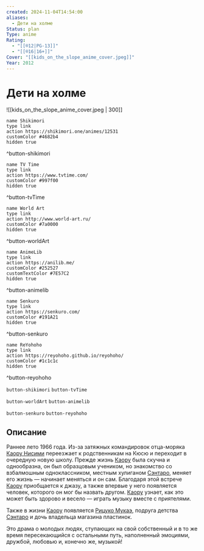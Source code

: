 ```yaml
---
created: 2024-11-04T14:54:00
aliases:
  - Дети на холме
Status: plan
Type: anime
Rating:
  - "[[®️12|PG-13]]"
  - "[[®️16|16+]]"
Cover: "[[kids_on_the_slope_anime_cover.jpeg]]"
Year: 2012
---
```


# Дети на холме

![[kids_on_the_slope_anime_cover.jpeg | 300]]

```button
name Shikimori
type link
action https://shikimori.one/animes/12531
customColor #4682b4
hidden true
```
^button-shikimori

```button
name TV Time
type link
action https://www.tvtime.com/
customColor #997f00
hidden true
```
^button-tvTime

```button
name World Art
type link
action http://www.world-art.ru/
customColor #7a0000
hidden true
```
^button-worldArt

```button
name AnimeLib
type link
action https://anilib.me/
customColor #252527
customTextColor #7E57C2
hidden true
```
^button-animelib

```button
name Senkuro
type link
action https://senkuro.com/
customColor #191A21
hidden true
```
^button-senkuro

```button
name ReYohoho
type link
action https://reyohoho.github.io/reyohoho/
customColor #1c1c1c
hidden true
```
^button-reyohoho

`button-shikimori` `button-tvTime`

`button-worldArt` `button-animelib`

`button-senkuro` `button-reyohoho`

## Описание

Раннее лето 1966 года. Из-за затяжных командировок отца-моряка [Каору Нисими](https://shikimori.one/characters/56859-kaoru-nishimi) переезжает к родственникам на Кюсю и переходит в очередную новую школу. Прежде жизнь [Каору](https://shikimori.one/characters/56859-kaoru-nishimi) была скучна и однообразна, он был образцовым учеником, но знакомство со взбалмошным одноклассником, местным хулиганом [Сэнтаро](https://shikimori.one/characters/56861-sentarou-kawabuchi), меняет его жизнь — начинает меняться и он сам. Благодаря этой встрече [Каору](https://shikimori.one/characters/56859-kaoru-nishimi) приобщается к джазу, а также впервые у него появляется человек, которого он мог бы назвать другом. [Каору](https://shikimori.one/characters/56859-kaoru-nishimi) узнает, как это может быть здорово и весело — играть музыку вместе с приятелями.

Также в жизни [Каору](https://shikimori.one/characters/56859-kaoru-nishimi) появляется [Рицуко Мукаэ](https://shikimori.one/characters/56863-ritsuko-mukae), подруга детства [Сэнтаро](https://shikimori.one/characters/56861-sentarou-kawabuchi) и дочь владельца магазина пластинок.

Это драма о молодых людях, ступающих на свой собственный и в то же время пересекающийся с остальными путь, наполненный эмоциями, дружбой, любовью и, конечно же, музыкой!
